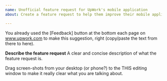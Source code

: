 ```yaml
---
name: Unofficial feature request for UpWork's mobile application
about: Create a feature request to help them improve their mobile application [Unofficial]

---
```


You already used the [Feedback] button at the bottom each page on www.upwork.com to make this suggestion, right (copy/paste the text from there to here).
  
**Describe the feature request**
A clear and concise description of what the feature request is.

Drag screen-shots from your desktop (or phone?) to the THIS editing window to make it really clear what you are talking about.
